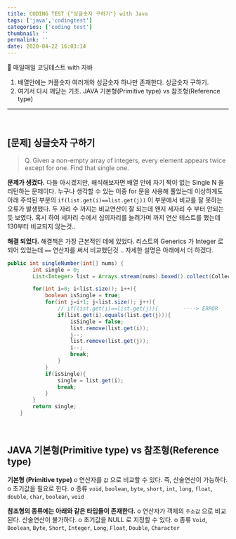 ```yaml
---
title: CODING TEST {"싱글숫자 구하기"} with Java
tags: ['java','codingtest']
categories: ['coding test']
thumbnail: ''
permalink: ''
date: 2020-04-22 16:03:14
---
```


📜 매일매일 코딩테스트 with 자바
1) 배열안에는 커플숫자 여러개와 싱글숫자 하나만 존재한다. 싱글숫자 구하기.
2) 여기서 다시 깨닫는 기초. JAVA 기본형(Primitive type) vs 참조형(Reference type)
<!-- excerpt -->
<!-- toc -->

---
<br/>

## [문제] 싱글숫자 구하기
> Q. Given a non-empty array of integers, every element appears twice except for one. Find that single one.

__문제가 생겼다.__
다들 아시겠지만, 해석해보자면 배열 안에 자기 짝이 없는 Single N 을 리턴하는 문제이다.
누구나 생각할 수 있는 이중 for 문을 사용해 풀었는데
이상하게도 아래 주석된 부분의 `if(list.get(i)==list.get(j))` 이 부분에서 비교를 잘 못하는 오류가 발생했다.
두 자리 수 까지는 비교연산이 잘 되는데 왠지 세자리 수 부터 안되는 듯 보였다.
혹시 하여 세자리 수에서 십의자리를 늘려가며 까지 연산 테스트를 했는데 130부터 비교되지 않는것..
 
__해결 되었다.__
해결책은 가장 근본적인 데에 있었다.
리스트의 Generics 가 Integer 로 되어 있었는데 `==` 연산자를 써서 비교했던것 ..
자세한 설명은 아래에서 더 하겠다.

```java
public int singleNumber(int[] nums) {
        int single = 0;
        List<Integer> list = Arrays.stream(nums).boxed().collect(Collectors.toList());

        for(int i=0; i<list.size(); i++){
            boolean isSingle = true;
            for(int j=i+1; j<list.size(); j++){
                // if(list.get(i)==list.get(j)){        ----> ERROR
                if(list.get(i).equals(list.get(j))){
                    isSingle = false;
                    list.remove(list.get(i));
                    j--;
                    list.remove(list.get(j));
                    i--;
                    break;
                }
            }
            if(isSingle){
                single = list.get(i);
                break;
            }
        }
        return single;
    }
```
<br/>

## JAVA 기본형(Primitive type) vs 참조형(Reference type)

__기본형 (Primitive type)__
o 연산자를 `값` 으로 비교할 수 있다. 즉, 산술연산이 가능하다.
o 초기값을 필요로 한다.
o 종류
  `void`, `boolean`, `byte`, `short`, `int`, `long`, `float`, `double`, `char`, `boolean`, `void`

__참조형의 종류에는 아래와 같은 타입들이 존재한다.__
o 연산자가 객체의 `주소값` 으로 비교된다. 산술연산이 불가하다.
o 초기값을 NULL 로 지정할 수 있다.
o 종류
  `Void`, `Boolean`, `Byte`, `Short`, `Integer`, `Long`, `Float`, `Double`, `Character`